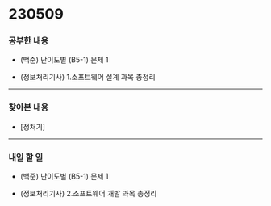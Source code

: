 # 230509

### 공부한 내용

- (백준) 난이도별 (B5-1) 문제 1

- (정보처리기사) 1.소프트웨어 설계 과목 총정리

---

### 찾아본 내용

- [정처기]

---

### 내일 할 일

- (백준) 난이도별 (B5-1) 문제 1

- (정보처리기사) 2.소프트웨어 개발 과목 총정리
